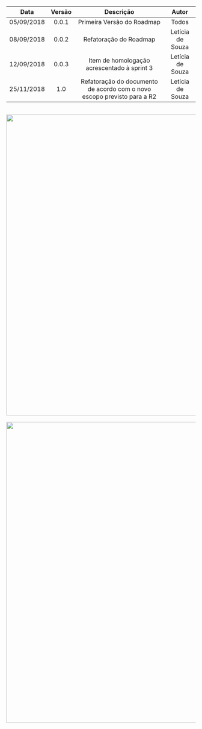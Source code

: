 | Data       | Versão | Descrição                                   | Autor            |
| :--------: | :----: | :-----------------------------------------: | :--------------: |
| 05/09/2018 | 0.0.1  | Primeira Versão do Roadmap                  | Todos            |
| 08/09/2018 | 0.0.2  | Refatoração do Roadmap                      | Letícia de Souza |
| 12/09/2018 | 0.0.3  | Item de homologação acrescentado à sprint 3 | Letícia de Souza |
|25/11/2018|1.0|Refatoração do documento de acordo com o novo escopo previsto para a R2| Letícia de Souza |

<br>
    <img src="https://user-images.githubusercontent.com/18364727/49223475-ff2c4b80-f3c5-11e8-906a-d9020ef80b20.png" width=800>
<br>

<br>
    <img src="https://uploaddeimagens.com.br/images/001/608/851/original/Roadmap-12-09.png?1536762600" width=800>
<br>
